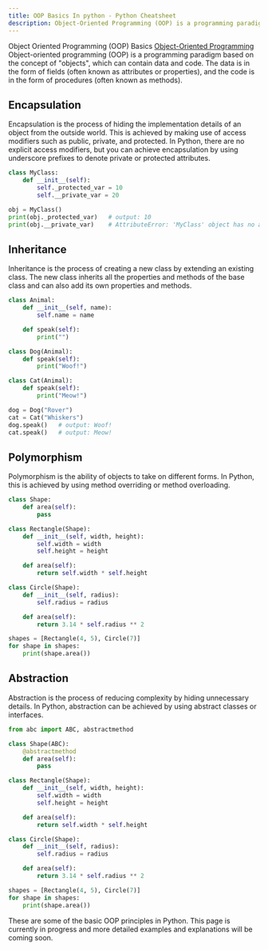 ```yaml
---
title: OOP Basics In python - Python Cheatsheet
description: Object-Oriented Programming (OOP) is a programming paradigm that revolves around the concept of objects, which are instances of classes. OOP principles are fundamental concepts that guide the design and development of software in an object-oriented way. In Python, OOP is supported by the use of classes and objects. Here are some of the basic OOP principles in Python.
---
```


<base-title :title="frontmatter.title" :description="frontmatter.description">
Object Oriented Programming (OOP) Basics
</base-title>

<base-disclaimer>
  <base-disclaimer-title>
    <a href="https://en.wikipedia.org/wiki/Object-oriented_programming">Object-Oriented Programming</a>
  </base-disclaimer-title>
  <base-disclaimer-content>
    Object-oriented programming (OOP) is a programming paradigm based on the concept of "objects", which can contain data and code. The data is in the form of fields (often known as attributes or properties), and the code is in the form of procedures (often known as methods).
  </base-disclaimer-content>
</base-disclaimer>

## Encapsulation

Encapsulation is the process of hiding the implementation details of an object from the outside world. This is achieved by making use of access modifiers such as public, private, and protected. In Python, there are no explicit access modifiers, but you can achieve encapsulation by using underscore prefixes to denote private or protected attributes.

```python
class MyClass:
    def __init__(self):
        self._protected_var = 10
        self.__private_var = 20

obj = MyClass()
print(obj._protected_var)   # output: 10
print(obj.__private_var)    # AttributeError: 'MyClass' object has no attribute '__private_var'
```

## Inheritance

Inheritance is the process of creating a new class by extending an existing class. The new class inherits all the properties and methods of the base class and can also add its own properties and methods.

``` python
class Animal:
    def __init__(self, name):
        self.name = name

    def speak(self):
        print("")

class Dog(Animal):
    def speak(self):
        print("Woof!")

class Cat(Animal):
    def speak(self):
        print("Meow!")

dog = Dog("Rover")
cat = Cat("Whiskers")
dog.speak()   # output: Woof!
cat.speak()   # output: Meow!
```

## Polymorphism

Polymorphism is the ability of objects to take on different forms. In Python, this is achieved by using method overriding or method overloading.

```python
class Shape:
    def area(self):
        pass

class Rectangle(Shape):
    def __init__(self, width, height):
        self.width = width
        self.height = height

    def area(self):
        return self.width * self.height

class Circle(Shape):
    def __init__(self, radius):
        self.radius = radius

    def area(self):
        return 3.14 * self.radius ** 2

shapes = [Rectangle(4, 5), Circle(7)]
for shape in shapes:
    print(shape.area())
```

## Abstraction

Abstraction is the process of reducing complexity by hiding unnecessary details. In Python, abstraction can be achieved by using abstract classes or interfaces.

```python
from abc import ABC, abstractmethod

class Shape(ABC):
    @abstractmethod
    def area(self):
        pass

class Rectangle(Shape):
    def __init__(self, width, height):
        self.width = width
        self.height = height

    def area(self):
        return self.width * self.height

class Circle(Shape):
    def __init__(self, radius):
        self.radius = radius

    def area(self):
        return 3.14 * self.radius ** 2

shapes = [Rectangle(4, 5), Circle(7)]
for shape in shapes:
    print(shape.area())
```

These are some of the basic OOP principles in Python. This page is currently in progress and more
detailed examples and explanations will be coming soon.
